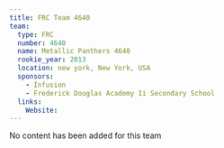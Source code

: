 ```yaml
---
title: FRC Team 4640
team:
  type: FRC
  number: 4640
  name: Metallic Panthers 4640
  rookie_year: 2013
  location: new york, New York, USA
  sponsors:
    - Infusion
    - Frederick Douglas Academy Ii Secondary School
  links:
    Website: 
---
```

No content has been added for this team